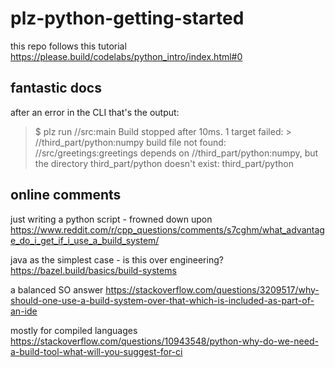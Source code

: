 # plz-python-getting-started
this repo follows this tutorial
https://please.build/codelabs/python_intro/index.html#0

## fantastic docs
after an error in the CLI that's the output:
 > $ plz run //src:main
> Build stopped after 10ms. 1 target failed:
    > //third_part/python:numpy
> build file not found: //src/greetings:greetings depends on //third_part/python:numpy, but the directory third_part/python doesn't exist: third_part/python


## online comments

just writing a python script - frowned down upon
https://www.reddit.com/r/cpp_questions/comments/s7cghm/what_advantage_do_i_get_if_i_use_a_build_system/


java as the simplest case - is this over engineering?
https://bazel.build/basics/build-systems


a balanced SO answer
https://stackoverflow.com/questions/3209517/why-should-one-use-a-build-system-over-that-which-is-included-as-part-of-an-ide

mostly for compiled languages
https://stackoverflow.com/questions/10943548/python-why-do-we-need-a-build-tool-what-will-you-suggest-for-ci



